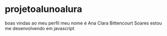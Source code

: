 # projetoalunoalura
boas vindas ao meu perfil
meu nome é Ana Clara Bittencourt Soares
estou me desenvolvendo em javascript
